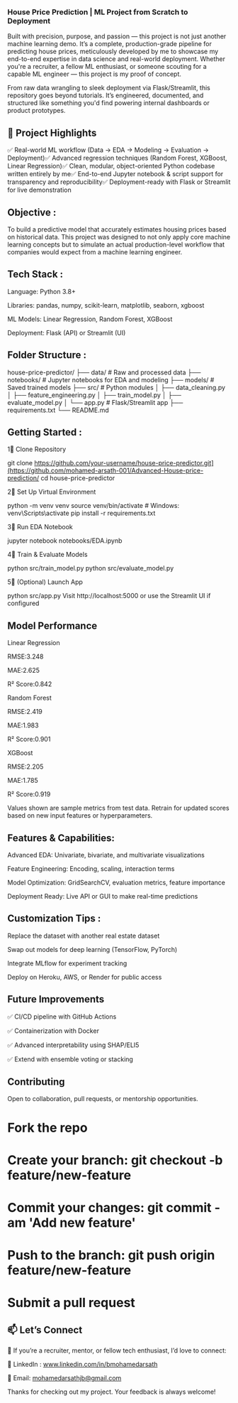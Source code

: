 ### House Price Prediction | ML Project from Scratch to Deployment

Built with precision, purpose, and passion — this project is not just another machine learning demo. It’s a complete, production-grade pipeline for predicting house prices, meticulously developed by me to showcase my end-to-end expertise in data science and real-world deployment. Whether you're a recruiter, a fellow ML enthusiast, or someone scouting for a capable ML engineer — this project is my proof of concept.

From raw data wrangling to sleek deployment via Flask/Streamlit, this repository goes beyond tutorials. It’s engineered, documented, and structured like something you'd find powering internal dashboards or product prototypes.

##  📌 Project Highlights

✅ Real-world ML workflow (Data → EDA → Modeling → Evaluation → Deployment)✅ Advanced regression techniques (Random Forest, XGBoost, Linear Regression)✅ Clean, modular, object-oriented Python codebase written entirely by me✅ End-to-end Jupyter notebook & script support for transparency and reproducibility✅ Deployment-ready with Flask or Streamlit for live demonstration

## Objective : 

To build a predictive model that accurately estimates housing prices based on historical data. This project was designed to not only apply core machine learning concepts but to simulate an actual production-level workflow that companies would expect from a machine learning engineer.

## Tech Stack : 

Language: Python 3.8+

Libraries: pandas, numpy, scikit-learn, matplotlib, seaborn, xgboost

ML Models: Linear Regression, Random Forest, XGBoost

Deployment: Flask (API) or Streamlit (UI)

## Folder Structure : 

house-price-predictor/
├── data/                     # Raw and processed data
├── notebooks/                # Jupyter notebooks for EDA and modeling
├── models/                   # Saved trained models
├── src/                      # Python modules
│   ├── data_cleaning.py
│   ├── feature_engineering.py
│   ├── train_model.py
│   ├── evaluate_model.py
│   └── app.py                # Flask/Streamlit app
├── requirements.txt
└── README.md

## Getting Started : 

1⃣ Clone Repository

git clone https://github.com/your-username/house-price-predictor.git](https://github.com/mohamed-arsath-001/Advanced-House-price-prediction/
cd house-price-predictor

2⃣ Set Up Virtual Environment

python -m venv venv
source venv/bin/activate  # Windows: venv\Scripts\activate
pip install -r requirements.txt

3⃣ Run EDA Notebook

jupyter notebook notebooks/EDA.ipynb

4⃣ Train & Evaluate Models

python src/train_model.py
python src/evaluate_model.py

5⃣ (Optional) Launch App

python src/app.py
Visit http://localhost:5000 or use the Streamlit UI if configured

## Model Performance 

Linear Regression

RMSE:3.248

MAE:2.625

R² Score:0.842

Random Forest

RMSE:2.419

MAE:1.983

R² Score:0.901

XGBoost

RMSE:2.205

MAE:1.785

R² Score:0.919

Values shown are sample metrics from test data. Retrain for updated scores based on new input features or hyperparameters.

## Features & Capabilities:

 Advanced EDA: Univariate, bivariate, and multivariate visualizations

Feature Engineering: Encoding, scaling, interaction terms

 Model Optimization: GridSearchCV, evaluation metrics, feature importance

 Deployment Ready: Live API or GUI to make real-time predictions

## Customization Tips :

Replace the dataset with another real estate dataset

Swap out models for deep learning (TensorFlow, PyTorch)

Integrate MLflow for experiment tracking

Deploy on Heroku, AWS, or Render for public access

## Future Improvements

✅ CI/CD pipeline with GitHub Actions

✅ Containerization with Docker

✅ Advanced interpretability using SHAP/ELI5

✅ Extend with ensemble voting or stacking

## Contributing

Open to collaboration, pull requests, or mentorship opportunities.

# Fork the repo
# Create your branch: git checkout -b feature/new-feature
# Commit your changes: git commit -am 'Add new feature'
# Push to the branch: git push origin feature/new-feature
# Submit a pull request


## 📫 Let’s Connect

💬 If you’re a recruiter, mentor, or fellow tech enthusiast, I’d love to connect:

💼 LinkedIn : www.linkedin.com/in/bmohamedarsath

📧 Email: mohamedarsathjb@gmail.com

Thanks for checking out my project. Your feedback is always welcome!

